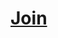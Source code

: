 

# [Join]([https://github.com/yangshiteng/StatQuest-Study-Notes/edit/main/Notes/SQL_join.md](https://github.com/yangshiteng/StatQuest-Study-Notes/blob/main/Notes/SQL_join.md))
